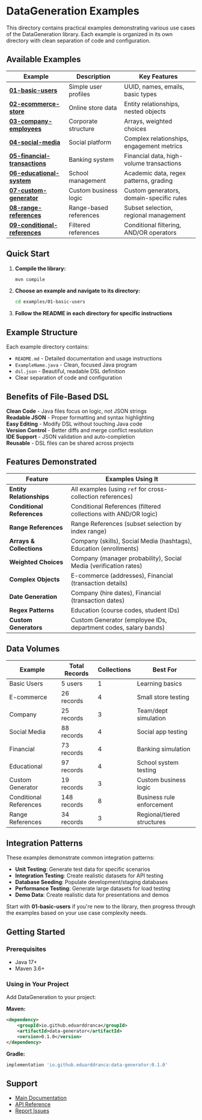 # DataGeneration Examples

This directory contains practical examples demonstrating various use cases of the DataGeneration library. Each example is organized in its own directory with clean separation of code and configuration.

## Available Examples

| Example                                                     | Description          | Key Features                              |
|-------------------------------------------------------------|----------------------|-------------------------------------------|
| **[01-basic-users](01-basic-users/)**                       | Simple user profiles | UUID, names, emails, basic types          |
| **[02-ecommerce-store](02-ecommerce-store/)**               | Online store data    | Entity relationships, nested objects      |
| **[03-company-employees](03-company-employees/)**           | Corporate structure  | Arrays, weighted choices                  |
| **[04-social-media](04-social-media/)**                     | Social platform      | Complex relationships, engagement metrics |
| **[05-financial-transactions](05-financial-transactions/)** | Banking system | Financial data, high-volume transactions  |
| **[06-educational-system](06-educational-system/)**         | School management | Academic data, regex patterns, grading    |
| **[07-custom-generator](07-custom-generator/)**             | Custom business logic | Custom generators, domain-specific rules  |
| **[08-range-references](08-range-references/)**             | Range-based references | Subset selection, regional management     |
| **[09-conditional-references](09-conditional-references/)** | Filtered references | Conditional filtering, AND/OR operators   |

## Quick Start

1. **Compile the library:**
   ```bash
   mvn compile
   ```

2. **Choose an example and navigate to its directory:**
   ```bash
   cd examples/01-basic-users
   ```

3. **Follow the README in each directory for specific instructions**

## Example Structure

Each example directory contains:
- `README.md` - Detailed documentation and usage instructions
- `ExampleName.java` - Clean, focused Java program
- `dsl.json` - Beautiful, readable DSL definition
- Clear separation of code and configuration

## Benefits of File-Based DSL

**Clean Code** - Java files focus on logic, not JSON strings  
**Readable JSON** - Proper formatting and syntax highlighting  
**Easy Editing** - Modify DSL without touching Java code  
**Version Control** - Better diffs and merge conflict resolution  
**IDE Support** - JSON validation and auto-completion  
**Reusable** - DSL files can be shared across projects  

## Features Demonstrated

| Feature | Examples Using It |
|---------|-------------------|
| **Entity Relationships** | All examples (using `ref` for cross-collection references) |
| **Conditional References** | Conditional References (filtered collections with AND/OR logic) |
| **Range References** | Range References (subset selection by index range) |
| **Arrays & Collections** | Company (skills), Social Media (hashtags), Education (enrollments) |
| **Weighted Choices** | Company (manager probability), Social Media (verification rates) |
| **Complex Objects** | E-commerce (addresses), Financial (transaction details) |
| **Date Generation** | Company (hire dates), Financial (transaction dates) |
| **Regex Patterns** | Education (course codes, student IDs) |
| **Custom Generators** | Custom Generator (employee IDs, department codes, salary bands) |

## Data Volumes

| Example | Total Records | Collections | Best For |
|---------|---------------|-------------|----------|
| Basic Users | 5 users | 1 | Learning basics |
| E-commerce | 26 records | 4 | Small store testing |
| Company | 25 records | 3 | Team/dept simulation |
| Social Media | 88 records | 4 | Social app testing |
| Financial | 73 records | 4 | Banking simulation |
| Educational | 97 records | 4 | School system testing |
| Custom Generator | 19 records | 3 | Custom business logic |
| Conditional References | 148 records | 8 | Business rule enforcement |
| Range References | 34 records | 3 | Regional/tiered structures |

## Integration Patterns

These examples demonstrate common integration patterns:

- **Unit Testing**: Generate test data for specific scenarios
- **Integration Testing**: Create realistic datasets for API testing
- **Database Seeding**: Populate development/staging databases
- **Performance Testing**: Generate large datasets for load testing
- **Demo Data**: Create realistic data for presentations and demos

Start with **01-basic-users** if you're new to the library, then progress through the examples based on your use case complexity needs.

## Getting Started

### Prerequisites
- Java 17+
- Maven 3.6+

### Using in Your Project

Add DataGeneration to your project:

**Maven:**
```xml
<dependency>
    <groupId>io.github.eduarddranca</groupId>
    <artifactId>data-generator</artifactId>
    <version>0.1.0</version>
</dependency>
```

**Gradle:**
```gradle
implementation 'io.github.eduarddranca:data-generator:0.1.0'
```

## Support

- [Main Documentation](../README.md)
- [API Reference](../README.md#api-reference)
- [Report Issues](https://github.com/eduarddranca/DataGeneration/issues)

